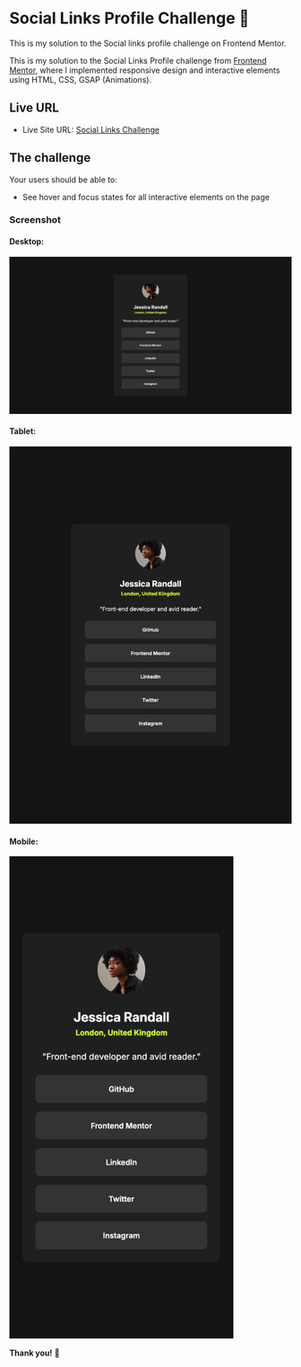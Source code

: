 # Social Links Profile Challenge 👋

This is my solution to the Social links profile challenge on Frontend Mentor.

This is my solution to the Social Links Profile challenge from [Frontend Mentor](https://www.frontendmentor.io), where I implemented responsive design and interactive elements using HTML, CSS, GSAP (Animations).

## Live URL
- Live Site URL: [Social Links Challenge](https://mc2ion-social-links-profile.netlify.app/)


## The challenge

Your users should be able to: 

- See hover and focus states for all interactive elements on the page

### Screenshot
#### Desktop:

![Desktop](./preview-desktop.png)

#### Tablet:
<img src="./preview-tablet.png" width="768">

#### Mobile:
<img src="./preview-mobile.png" width="400">


**Thank you!** 🚀
